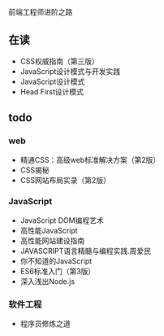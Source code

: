 前端工程师进阶之路

## 在读
- CSS权威指南（第三版）
- JavaScript设计模式与开发实践
- JavaScript设计模式
- Head First设计模式


## todo

### web
- 精通CSS：高级web标准解决方案（第2版）
- CSS揭秘
- CSS网站布局实录（第2版）

### JavaScript
- JavaScript DOM编程艺术
- 高性能JavaScript
- 高性能网站建设指南
- JAVASCRIPT语言精髓与编程实践.周爱民
- 你不知道的JavaScript
- ES6标准入门（第3版）
- 深入浅出Node.js

### 软件工程
- 程序员修炼之道